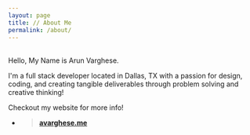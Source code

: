 ```yaml
---
layout: page
title: // About Me
permalink: /about/
---
```


<div id="about-img-profile" class="thumbnail" style="background:url(http://i.imgur.com/teXwGBWh.jpg)"></div>
<br/>
Hello, My Name is Arun Varghese. 

I'm a full stack developer located in Dallas, TX with a passion for design, coding, and creating tangible deliverables through problem solving and creative thinking!

Checkout my website for more info! 

+ ><strong>[avarghese.me](http://avarghese.me/)</strong>

